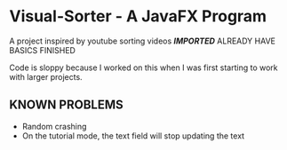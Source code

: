 # Visual-Sorter - A JavaFX Program
A project inspired by youtube sorting videos ***IMPORTED*** ALREADY HAVE BASICS FINISHED

Code is sloppy because I worked on this when I was first starting to work with larger projects.

## KNOWN PROBLEMS

* Random crashing 
* On the tutorial mode, the text field will stop updating the text
